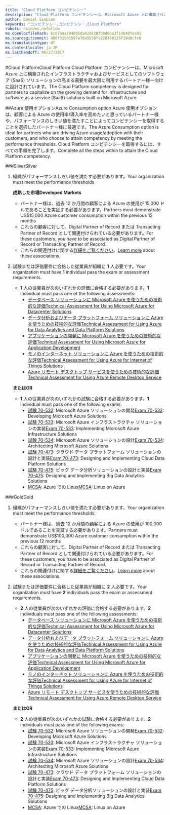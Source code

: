 ```yaml
---
title: "Cloud Platform コンピテンシー"
description: "Cloud Platform コンピテンシーは、Microsoft Azure 上に構築されたインフラストラクチャおよびサービスとしてのソフトウェア (SaaS) ソリューションの高まる需要を最大限に利用するパートナー様ー向けに設計されています。"
author: Daniel Simpson
keywords: "コンピテンシー,コンピテンシー,Cloud Platform"
robots: noindex,nofollow
ms.openlocfilehash: 6c074aa294db5da42d420fbbd6ba3f14b40fea91
ms.sourcegitcommit: 400f31501507a78a5b38fc228780125f19d0cfc6
ms.translationtype: HT
ms.contentlocale: ja-JP
ms.lasthandoff: 06/27/2017
---
```

#<a name="cloud-platform"></a><span data-ttu-id="b8023-104">Cloud Platform</span><span class="sxs-lookup"><span data-stu-id="b8023-104">Cloud Platform</span></span>
<span data-ttu-id="b8023-105">Cloud Platform コンピテンシーは、Microsoft Azure 上に構築されたインフラストラクチャおよびサービスとしてのソフトウェア (SaaS) ソリューションの高まる需要を最大限に利用するパートナー様ー向けに設計されています。</span><span class="sxs-lookup"><span data-stu-id="b8023-105">The Cloud Platform competency is designed for partners to capitalize on the growing demand for infrastructure and software as a service (SaaS) solutions built on Microsoft Azure.</span></span>

##<a name="azure-consumption-option"></a><span data-ttu-id="b8023-106">Azure 使用オプション</span><span class="sxs-lookup"><span data-stu-id="b8023-106">Azure Consumption option</span></span>
<span data-ttu-id="b8023-107">Azure 使用オプションは、顧客による Azure の使用率/導入率を高めたいと思っているパートナー様や、パフォーマンスのしきい値を満たすことによってコンピテンシーを取得することを選択したパートナー様に最適です。</span><span class="sxs-lookup"><span data-stu-id="b8023-107">The Azure Consumption option is ideal for partners who are driving Azure usage/adoption with their customers, and who choose to attain competency by meeting the performance thresholds.</span></span> <span data-ttu-id="b8023-108">Cloud Platform コンピテンシーを取得するには、すべての手順を完了します。</span><span class="sxs-lookup"><span data-stu-id="b8023-108">Complete all the steps within to attain the Cloud Platform competency.</span></span>

###<a name="silver"></a><span data-ttu-id="b8023-109">Silver</span><span class="sxs-lookup"><span data-stu-id="b8023-109">Silver</span></span>

1. <span data-ttu-id="b8023-110">組織がパフォーマンスしきい値を満たす必要があります。</span><span class="sxs-lookup"><span data-stu-id="b8023-110">Your organization must meet the performance thresholds.</span></span>

    **<span data-ttu-id="b8023-111">成熟した市場</span><span class="sxs-lookup"><span data-stu-id="b8023-111">Developed Markets</span></span>**
    
    - <span data-ttu-id="b8023-112">パートナー様は、過去 12 か月間の顧客による Azure の使用が 15,000 ドルであることを実証する必要があります。</span><span class="sxs-lookup"><span data-stu-id="b8023-112">Partners must demonstrate US$15,000 Azure customer consumption within the previous 12 months</span></span>
    - <span data-ttu-id="b8023-113">これらの顧客に対して、Digital Partner of Record または Transacting Partner of Record として関連付けられている必要があります。</span><span class="sxs-lookup"><span data-stu-id="b8023-113">For these customers, you have to be associated as Digital Partner of Record or Transacting Partner of Record.</span></span>
    - <span data-ttu-id="b8023-114">これらの関連付けに関する[詳細をご覧ください](https://partner.microsoft.com/en-us/membership/digital-partner-of-record)。</span><span class="sxs-lookup"><span data-stu-id="b8023-114">[Learn more](https://partner.microsoft.com/en-us/membership/digital-partner-of-record) about these associations.</span></span>  
  
2. <span data-ttu-id="b8023-115">試験または評価要件に合格した従業員が組織に **1** 人必要です。</span><span class="sxs-lookup"><span data-stu-id="b8023-115">Your organization must have **1** individual pass the exam or assessment requirements.</span></span>

    - <span data-ttu-id="b8023-116">**1** 人の従業員が次のいずれかの評価に合格する必要があります。</span><span class="sxs-lookup"><span data-stu-id="b8023-116">**1** individual must pass one of the following assessments:</span></span>
        - [<span data-ttu-id="b8023-117">データベース ソリューションに Microsoft Azure を使うための技術的な評価</span><span class="sxs-lookup"><span data-stu-id="b8023-117">Technical Assessment for Using Microsoft Azure for Datacenter Solutions</span></span>](https://partneruniversity.microsoft.com/?whr=uri:MicrosoftAccount&courseId=13736&scoId=N3FXNd7VB_8805299994)
        - [<span data-ttu-id="b8023-118">データ分析およびデータ プラットフォーム ソリューションに Azure を使うための技術的な評価</span><span class="sxs-lookup"><span data-stu-id="b8023-118">Technical Assessment for Using Azure for Data Analytics and Data Platform Solutions</span></span>](https://partneruniversity.microsoft.com/?whr=uri:MicrosoftAccount&courseId=13735&scoId=eOi68a7VB_1905299994)
        - [<span data-ttu-id="b8023-119">アプリケーションの開発に Microsoft Azure を使うための技術的な評価</span><span class="sxs-lookup"><span data-stu-id="b8023-119">Technical Assessment for Using Microsoft Azure for Application Development</span></span>](https://partneruniversity.microsoft.com/?whr=uri:MicrosoftAccount&courseId=13979&scoId=enD8qylbB_9305299993)
        - [<span data-ttu-id="b8023-120">モノのインターネット ソリューションに Azure を使うための技術的な評価</span><span class="sxs-lookup"><span data-stu-id="b8023-120">Technical Assessment for Using Azure for Internet of Things Solutions</span></span>](https://partneruniversity.microsoft.com/?whr=uri:MicrosoftAccount&courseId=16252&scoId=ABMqsgVLC_4605996570)
        - [<span data-ttu-id="b8023-121">Azure リモート デスクトップ サービスを使うための技術的な評価</span><span class="sxs-lookup"><span data-stu-id="b8023-121">Technical Assessment for Using Azure Remote Desktop Service</span></span>](https://partneruniversity.microsoft.com/?whr=uri:MicrosoftAccount&courseId=16571&scoId=R4xnMbpgC_3505996570)

    **<span data-ttu-id="b8023-122">または</span><span class="sxs-lookup"><span data-stu-id="b8023-122">OR</span></span>**

    - <span data-ttu-id="b8023-123">**1** 人の従業員が次のいずれかの試験に合格する必要があります。</span><span class="sxs-lookup"><span data-stu-id="b8023-123">**1** individual must pass one of the following exams:</span></span>
        - <span data-ttu-id="b8023-124">[試験 70-532](https://www.microsoft.com/en-us/learning/exam-70-532.aspx): Microsoft Azure ソリューションの開発</span><span class="sxs-lookup"><span data-stu-id="b8023-124">[Exam 70-532](https://www.microsoft.com/en-us/learning/exam-70-532.aspx): Developing Microsoft Azure Solutions</span></span>
        - <span data-ttu-id="b8023-125">[試験 70-533](https://www.microsoft.com/en-us/learning/exam-70-533.aspx): Microsoft Azure インフラストラクチャ ソリューションの実装</span><span class="sxs-lookup"><span data-stu-id="b8023-125">[Exam 70-533](https://www.microsoft.com/en-us/learning/exam-70-533.aspx): Implementing Microsoft Azure Infrastructure Solutions</span></span>
        - <span data-ttu-id="b8023-126">[試験 70-534](https://www.microsoft.com/en-us/learning/exam-70-534.aspx): Microsoft Azure ソリューションの設計</span><span class="sxs-lookup"><span data-stu-id="b8023-126">[Exam 70-534](https://www.microsoft.com/en-us/learning/exam-70-534.aspx): Architecting Microsoft Azure Solutions</span></span>
        - <span data-ttu-id="b8023-127">[試験 70-473](https://www.microsoft.com/en-us/learning/exam-70-473.aspx): クラウド データ プラットフォーム ソリューションの設計と実装</span><span class="sxs-lookup"><span data-stu-id="b8023-127">[Exam 70-473](https://www.microsoft.com/en-us/learning/exam-70-473.aspx): Designing and Implementing Cloud Data Platform Solutions</span></span>
        - <span data-ttu-id="b8023-128">[試験 70-475](https://www.microsoft.com/en-us/learning/exam-70-475.aspx): ビッグ データ分析ソリューションの設計と実装</span><span class="sxs-lookup"><span data-stu-id="b8023-128">[Exam 70-475](https://www.microsoft.com/en-us/learning/exam-70-475.aspx): Designing and Implementing Big Data Analytics Solutions</span></span>
        - <span data-ttu-id="b8023-129">[MCSA](https://www.microsoft.com/en-us/learning/mcsa-linux-azure-certification.aspx): Azure での Linux</span><span class="sxs-lookup"><span data-stu-id="b8023-129">[MCSA](https://www.microsoft.com/en-us/learning/mcsa-linux-azure-certification.aspx): Linux on Azure</span></span>

###<a name="gold"></a><span data-ttu-id="b8023-130">Gold</span><span class="sxs-lookup"><span data-stu-id="b8023-130">Gold</span></span>

1. <span data-ttu-id="b8023-131">組織がパフォーマンスしきい値を満たす必要があります。</span><span class="sxs-lookup"><span data-stu-id="b8023-131">Your organization must meet the performance thresholds.</span></span>

    - <span data-ttu-id="b8023-132">パートナー様は、過去 12 か月間の顧客による Azure の使用が 100,000 ドルであることを実証する必要があります。</span><span class="sxs-lookup"><span data-stu-id="b8023-132">Partners must demonstrate US$100,000 Azure customer consumption within the previous 12 months</span></span>
    - <span data-ttu-id="b8023-133">これらの顧客に対して、Digital Partner of Record または Transacting Partner of Record として関連付けられている必要があります。</span><span class="sxs-lookup"><span data-stu-id="b8023-133">For these customers, you have to be associated as Digital Partner of Record or Transacting Partner of Record.</span></span>
    - <span data-ttu-id="b8023-134">これらの関連付けに関する[詳細をご覧ください](https://partner.microsoft.com/en-us/membership/digital-partner-of-record)。</span><span class="sxs-lookup"><span data-stu-id="b8023-134">[Learn more](https://partner.microsoft.com/en-us/membership/digital-partner-of-record) about these associations.</span></span>

2. <span data-ttu-id="b8023-135">試験または評価要件に合格した従業員が組織に **2** 人必要です。</span><span class="sxs-lookup"><span data-stu-id="b8023-135">Your organization must have **2** individuals pass the exam or assessment requirements.</span></span>

    - <span data-ttu-id="b8023-136">**2** 人の従業員が次のいずれかの評価に合格する必要があります。</span><span class="sxs-lookup"><span data-stu-id="b8023-136">**2** individuals must pass one of the following assessments:</span></span>
        - [<span data-ttu-id="b8023-137">データベース ソリューションに Microsoft Azure を使うための技術的な評価</span><span class="sxs-lookup"><span data-stu-id="b8023-137">Technical Assessment for Using Microsoft Azure for Datacenter Solutions</span></span>](https://partneruniversity.microsoft.com/?whr=uri:MicrosoftAccount&courseId=13736&scoId=N3FXNd7VB_8805299994)
        - [<span data-ttu-id="b8023-138">データ分析およびデータ プラットフォーム ソリューションに Azure を使うための技術的な評価</span><span class="sxs-lookup"><span data-stu-id="b8023-138">Technical Assessment for Using Azure for Data Analytics and Data Platform Solutions</span></span>](https://partneruniversity.microsoft.com/?whr=uri:MicrosoftAccount&courseId=13735&scoId=eOi68a7VB_1905299994)
        - [<span data-ttu-id="b8023-139">アプリケーションの開発に Microsoft Azure を使うための技術的な評価</span><span class="sxs-lookup"><span data-stu-id="b8023-139">Technical Assessment for Using Microsoft Azure for Application Development</span></span>](https://partneruniversity.microsoft.com/?whr=uri:MicrosoftAccount&courseId=13979&scoId=enD8qylbB_9305299993)
        - [<span data-ttu-id="b8023-140">モノのインターネット ソリューションに Azure を使うための技術的な評価</span><span class="sxs-lookup"><span data-stu-id="b8023-140">Technical Assessment for Using Azure for Internet of Things Solutions</span></span>](https://partneruniversity.microsoft.com/?whr=uri:MicrosoftAccount&courseId=16252&scoId=ABMqsgVLC_4605996570)
        - [<span data-ttu-id="b8023-141">Azure リモート デスクトップ サービスを使うための技術的な評価</span><span class="sxs-lookup"><span data-stu-id="b8023-141">Technical Assessment for Using Azure Remote Desktop Service</span></span>](https://partneruniversity.microsoft.com/?whr=uri:MicrosoftAccount&courseId=16571&scoId=R4xnMbpgC_3505996570)

    **<span data-ttu-id="b8023-142">または</span><span class="sxs-lookup"><span data-stu-id="b8023-142">OR</span></span>**

    - <span data-ttu-id="b8023-143">**2** 人の従業員が次のいずれかの試験に合格する必要があります。</span><span class="sxs-lookup"><span data-stu-id="b8023-143">**2** individuals must pass one of the following exams:</span></span>
        - <span data-ttu-id="b8023-144">[試験 70-532](https://www.microsoft.com/en-us/learning/exam-70-532.aspx): Microsoft Azure ソリューションの開発</span><span class="sxs-lookup"><span data-stu-id="b8023-144">[Exam 70-532](https://www.microsoft.com/en-us/learning/exam-70-532.aspx): Developing Microsoft Azure Solutions</span></span>
        - <span data-ttu-id="b8023-145">[試験 70-533](https://www.microsoft.com/en-us/learning/exam-70-533.aspx): Microsoft Azure インフラストラクチャ ソリューションの実装</span><span class="sxs-lookup"><span data-stu-id="b8023-145">[Exam 70-533](https://www.microsoft.com/en-us/learning/exam-70-533.aspx): Implementing Microsoft Azure Infrastructure Solutions</span></span>
        - <span data-ttu-id="b8023-146">[試験 70-534](https://www.microsoft.com/en-us/learning/exam-70-534.aspx): Microsoft Azure ソリューションの設計</span><span class="sxs-lookup"><span data-stu-id="b8023-146">[Exam 70-534](https://www.microsoft.com/en-us/learning/exam-70-534.aspx): Architecting Microsoft Azure Solutions</span></span>
        - <span data-ttu-id="b8023-147">[試験 70-473](https://www.microsoft.com/en-us/learning/exam-70-473.aspx): クラウド データ プラットフォーム ソリューションの設計と実装</span><span class="sxs-lookup"><span data-stu-id="b8023-147">[Exam 70-473](https://www.microsoft.com/en-us/learning/exam-70-473.aspx): Designing and Implementing Cloud Data Platform Solutions</span></span>
        - <span data-ttu-id="b8023-148">[試験 70-475](https://www.microsoft.com/en-us/learning/exam-70-475.aspx): ビッグ データ分析ソリューションの設計と実装</span><span class="sxs-lookup"><span data-stu-id="b8023-148">[Exam 70-475](https://www.microsoft.com/en-us/learning/exam-70-475.aspx): Designing and Implementing Big Data Analytics Solutions</span></span>
        - <span data-ttu-id="b8023-149">[MCSA](https://www.microsoft.com/en-us/learning/mcsa-linux-azure-certification.aspx): Azure での Linux</span><span class="sxs-lookup"><span data-stu-id="b8023-149">[MCSA](https://www.microsoft.com/en-us/learning/mcsa-linux-azure-certification.aspx): Linux on Azure</span></span>

